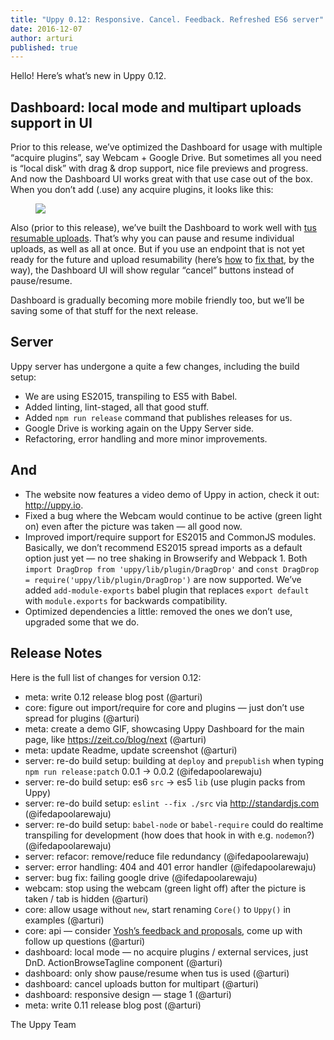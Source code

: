 ```yaml
---
title: "Uppy 0.12: Responsive. Cancel. Feedback. Refreshed ES6 server"
date: 2016-12-07
author: arturi
published: true
---
```


Hello! Here’s what’s new in Uppy 0.12.

## Dashboard: local mode and multipart uploads support in UI

Prior to this release, we’ve optimized the Dashboard for usage with multiple “acquire plugins”, say Webcam + Google Drive. But sometimes all you need is “local disk” with drag & drop support, nice file previews and progress. And now the Dashboard UI works great with that use case out of the box. When you don’t add (.use) any acquire plugins, it looks like this:

<figure class="wide"><img src="/images/blog/0.12/uppy-dashboard-local.jpg"></figure>

Also (prior to this release), we’ve built the Dashboard to work well with [tus resumable uploads](http://tus.io). That’s why you can pause and resume individual uploads, as well as all at once. But if you use an endpoint that is not yet ready for the future and upload resumability (here’s [how](https://github.com/tus/tus-node-server) to [fix that](https://github.com/tus/tusd), by the way), the Dashboard UI will show regular “cancel” buttons instead of pause/resume.

Dashboard is gradually becoming more mobile friendly too, but we’ll be saving some of that stuff for the next release.

## Server

Uppy server has undergone a quite a few changes, including the build setup:

- We are using ES2015, transpiling to ES5 with Babel.
- Added linting, lint-staged, all that good stuff.
- Added `npm run release` command that publishes releases for us.
- Google Drive is working again on the Uppy Server side.
- Refactoring, error handling and more minor improvements.

<!-- more -->

## And

- The website now features a video demo of Uppy in action, check it out: <http://uppy.io>.
- Fixed a bug where the Webcam would continue to be active (green light on) even after the picture was taken — all good now.
- Improved import/require support for ES2015 and CommonJS modules. Basically, we don’t recommend ES2015 spread imports as a default option just yet — no tree shaking in Browserify and Webpack 1. Both `import DragDrop from 'uppy/lib/plugin/DragDrop'` and `const DragDrop = require('uppy/lib/plugin/DragDrop')` are now supported. We’ve added `add-module-exports` babel plugin that replaces `export default` with `module.exports` for backwards compatibility.
- Optimized dependencies a little: removed the ones we don’t use, upgraded some that we do.

## Release Notes

Here is the full list of changes for version 0.12:

- meta: write 0.12 release blog post (@arturi)
- core: figure out import/require for core and plugins — just don’t use spread for plugins (@arturi)
- meta: create a demo GIF, showcasing Uppy Dashboard for the main page, like <https://zeit.co/blog/next> (@arturi)
- meta: update Readme, update screenshot (@arturi)
- server: re-do build setup: building at `deploy` and `prepublish` when typing `npm run release:patch` 0.0.1 -> 0.0.2 (@ifedapoolarewaju)
- server: re-do build setup: es6 `src` -> es5 `lib` (use plugin packs from Uppy)
- server: re-do build setup: `eslint --fix ./src` via <http://standardjs.com> (@ifedapoolarewaju)
- server: re-do build setup: `babel-node` or `babel-require` could do realtime transpiling for development (how does that hook in with e.g. `nodemon`?) (@ifedapoolarewaju)
- server: refacor: remove/reduce file redundancy (@ifedapoolarewaju)
- server: error handling: 404 and 401 error handler (@ifedapoolarewaju)
- server: bug fix: failing google drive (@ifedapoolarewaju)
- webcam: stop using the webcam (green light off) after the picture is taken / tab is hidden (@arturi)
- core: allow usage without `new`, start renaming `Core()` to `Uppy()` in examples (@arturi)
- core: api — consider [Yosh’s feedback and proposals](https://gist.github.com/yoshuawuyts/b5e5b3e7aacbee85a3e61b8a626709ab), come up with follow up questions (@arturi)
- dashboard: local mode — no acquire plugins / external services, just DnD. ActionBrowseTagline component (@arturi)
- dashboard: only show pause/resume when tus is used (@arturi)
- dashboard: cancel uploads button for multipart (@arturi)
- dashboard: responsive design — stage 1 (@arturi)
- meta: write 0.11 release blog post (@arturi)

The Uppy Team
